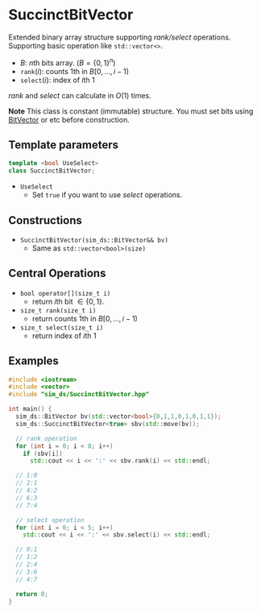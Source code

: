 # SuccinctBitVector

Extended binary array structure supporting *rank/select* operations.
Supporting basic operation like `std::vector<>`.

- $B$: $n$th bits array. $(B = \{0,1\}^n)$
- $\texttt{rank}(i)$: counts $1$th in $B[0, \dots, i-1)$
- $\texttt{select}(i)$: index of $i$th 1

*rank* and *select* can calculate in $O(1)$ times.

**Note**
This class is constant (immutable) structure.
You must set bits using [BitVector](BitVector.md) or etc before construction.

## Template parameters
```c++
template <bool UseSelect>
class SuccinctBitVector;
```

- `UseSelect`
  - Set `true` if you want to use *select* operations.

## Constructions
- `SuccinctBitVector(sim_ds::BitVector&& bv)`
  - Same as `std::vector<bool>(size)`

## Central Operations
- `bool operator[](size_t i)`
  - return $i$th bit $\in \{0,1\}$.
- `size_t rank(size_t i)`
  - return counts $1$th in $B[0, \dots, i-1)$
- `size_t select(size_t i)`
  - return index of $i$th 1

## Examples
```c++
#include <iostream>
#include <vector>
#include "sim_ds/SuccinctBitVector.hpp"

int main() {
  sim_ds::BitVector bv(std::vector<bool>{0,1,1,0,1,0,1,1});
  sim_ds::SuccinctBitVector<true> sbv(std::move(bv));

  // rank operation
  for (int i = 0; i < 8; i++)
    if (sbv[i])
      std::cout << i << ':' << sbv.rank(i) << std::endl;

  // 1:0
  // 2:1
  // 4:2
  // 6:3
  // 7:4

  // select operation
  for (int i = 0; i < 5; i++)
    std::cout << i << ':' << sbv.select(i) << std::endl;

  // 0:1
  // 1:2
  // 2:4
  // 3:6
  // 4:7

  return 0;
}
```
